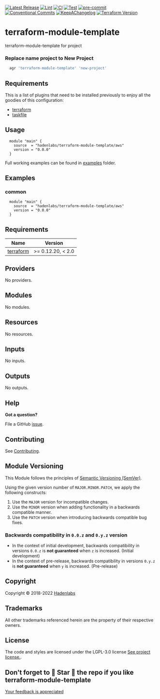  <!-- Space: TerraformModuleTemplate -->
<!-- Title: Project -->

<!--


  ** DO NOT EDIT THIS FILE
  **
  ** 1) Make all changes to `provision/generator/README.yaml`
  ** 2) Run`task readme` to rebuild this file.
  **
  ** (We maintain HUNDREDS of open source projects. This is how we maintain our sanity.)
  **


  -->

[![Latest Release](https://img.shields.io/github/release/hadenlabs/terraform-module-template)](https://github.com/hadenlabs/terraform-module-template/releases) [![Lint](https://img.shields.io/github/workflow/status/hadenlabs/terraform-module-template/lint-code)](https://github.com/hadenlabs/terraform-module-template/actions?workflow=lint-code) [![CI](https://img.shields.io/github/workflow/status/hadenlabs/terraform-module-template/ci)](https://github.com/hadenlabs/terraform-module-template/actions?workflow=ci) [![Test](https://img.shields.io/github/workflow/status/hadenlabs/terraform-module-template/test)](https://github.com/hadenlabs/terraform-module-template/actions?workflow=test) [![pre-commit](https://img.shields.io/badge/pre--commit-enabled-brightgreen?logo=pre-commit&logoColor=white)](https://github.com/pre-commit/pre-commit) [![Conventional Commits](https://img.shields.io/badge/Conventional%20Commits-1.0.0-yellow)](https://conventionalcommits.org) [![KeepAChangelog](https://img.shields.io/badge/changelog-Keep%20a%20Changelog%20v1.0.0-orange)](https://keepachangelog.com) [![Terraform Version](https://img.shields.io/badge/terraform-1.x%20|%200.15%20|%200.14%20|%200.13%20|%200.12.20+-623CE4.svg?logo=terraform)](https://github.com/hashicorp/terraform/releases)

# terraform-module-template

terraform-module-template for project

### Replace name project to New Project

```bash
  agr 'terraform-module-template' 'new-project'
```

## Requirements

This is a list of plugins that need to be installed previously to enjoy all the goodies of this configuration:

- [terraform](https://github.com/hashicorp/terraform)
- [taskfile](https://github.com/go-task/task)

## Usage

```hcl
  module "main" {
    source  = "hadenlabs/terraform-module-template/aws"
    version = "0.0.0"
  }
```

Full working examples can be found in [examples](./examples) folder.

## Examples

<!-- Space: TerraformModuleTemplate -->
<!-- Parent: Project -->
<!-- Title: Project Examples -->

<!-- Label: Examples -->
<!-- Include: docs/disclaimer.md -->
<!-- Include: ac:toc -->

### common

```hcl
  module "main" {
    source  = "hadenlabs/terraform-module-template/aws"
    version = "0.0.0"
  }
```

 <!-- BEGIN_TF_DOCS -->

## Requirements

| Name                                                                     | Version           |
| ------------------------------------------------------------------------ | ----------------- |
| <a name="requirement_terraform"></a> [terraform](#requirement_terraform) | >= 0.12.20, < 2.0 |

## Providers

No providers.

## Modules

No modules.

## Resources

No resources.

## Inputs

No inputs.

## Outputs

No outputs.

<!-- END_TF_DOCS -->

## Help

**Got a question?**

File a GitHub [issue](https://github.com/hadenlabs/terraform-module-template/issues).

## Contributing

See [Contributing](./docs/contributing.md).

## Module Versioning

This Module follows the principles of [Semantic Versioning (SemVer)](https://semver.org/).

Using the given version number of `MAJOR.MINOR.PATCH`, we apply the following constructs:

1. Use the `MAJOR` version for incompatible changes.
1. Use the `MINOR` version when adding functionality in a backwards compatible manner.
1. Use the `PATCH` version when introducing backwards compatible bug fixes.

### Backwards compatibility in `0.0.z` and `0.y.z` version

- In the context of initial development, backwards compatibility in versions `0.0.z` is **not guaranteed** when `z` is increased. (Initial development)
- In the context of pre-release, backwards compatibility in versions `0.y.z` is **not guaranteed** when `y` is increased. (Pre-release)

## Copyright

Copyright © 2018-2022 [Hadenlabs](https://hadenlabs.com)

## Trademarks

All other trademarks referenced herein are the property of their respective owners.

## License

The code and styles are licensed under the LGPL-3.0 license [See project license.](LICENSE).

## Don't forget to 🌟 Star 🌟 the repo if you like terraform-module-template

[Your feedback is appreciated](https://github.com/hadenlabs/terraform-module-template/issues)
